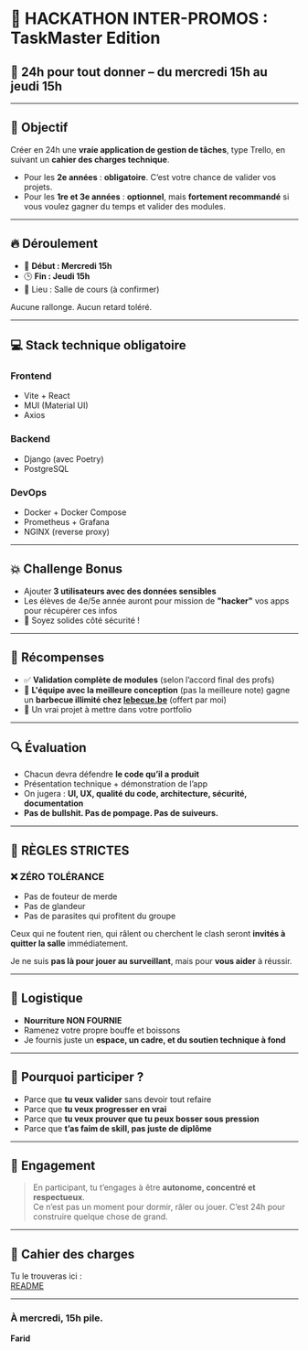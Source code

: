 # 🚨 HACKATHON INTER-PROMOS : TaskMaster Edition

## 🧠 24h pour tout donner – du mercredi 15h au jeudi 15h

---

## 🎯 Objectif
Créer en 24h une **vraie application de gestion de tâches**, type Trello, en suivant un **cahier des charges technique**.

- Pour les **2e années** : **obligatoire**. C’est votre chance de valider vos projets.
- Pour les **1re et 3e années** : **optionnel**, mais **fortement recommandé** si vous voulez gagner du temps et valider des modules.

---

## 🔥 Déroulement

- 📅 **Début : Mercredi 15h**
- 🕒 **Fin : Jeudi 15h**
- 📍 Lieu : Salle de cours (à confirmer)

Aucune rallonge. Aucun retard toléré.

---

## 💻 Stack technique obligatoire

### Frontend
- Vite + React
- MUI (Material UI)
- Axios

### Backend
- Django (avec Poetry)
- PostgreSQL

### DevOps
- Docker + Docker Compose
- Prometheus + Grafana
- NGINX (reverse proxy)

---

## 💥 Challenge Bonus
- Ajouter **3 utilisateurs avec des données sensibles**
- Les élèves de 4e/5e année auront pour mission de **"hacker"** vos apps pour récupérer ces infos
- 🔐 Soyez solides côté sécurité !

---

## 🎁 Récompenses

- ✅ **Validation complète de modules** (selon l’accord final des profs)
- 🥩 **L'équipe avec la meilleure conception** (pas la meilleure note) gagne un **barbecue illimité chez [lebecue.be](https://lebecue.be)** (offert par moi)
- 📁 Un vrai projet à mettre dans votre portfolio

---

## 🔍 Évaluation

- Chacun devra défendre **le code qu’il a produit**
- Présentation technique + démonstration de l’app
- On jugera : **UI, UX, qualité du code, architecture, sécurité, documentation**
- **Pas de bullshit. Pas de pompage. Pas de suiveurs.**

---

## 🚫 RÈGLES STRICTES

### ❌ ZÉRO TOLÉRANCE

- Pas de fouteur de merde
- Pas de glandeur
- Pas de parasites qui profitent du groupe

Ceux qui ne foutent rien, qui râlent ou cherchent le clash seront **invités à quitter la salle** immédiatement.

Je ne suis **pas là pour jouer au surveillant**, mais pour **vous aider** à réussir.

---

## 🍔 Logistique

- **Nourriture NON FOURNIE**
- Ramenez votre propre bouffe et boissons
- Je fournis juste un **espace, un cadre, et du soutien technique à fond**

---

## 🧠 Pourquoi participer ?

- Parce que **tu veux valider** sans devoir tout refaire
- Parce que **tu veux progresser en vrai**
- Parce que **tu veux prouver que tu peux bosser sous pression**
- Parce que **t’as faim de skill, pas juste de diplôme**

---

## 🤝 Engagement

> En participant, tu t’engages à être **autonome, concentré et respectueux**.  
> Ce n’est pas un moment pour dormir, râler ou jouer. C’est 24h pour construire quelque chose de grand.

---

## 📝 Cahier des charges

Tu le trouveras ici :  
[README]("./README.md")

---

### À mercredi, 15h pile.

**Farid**
